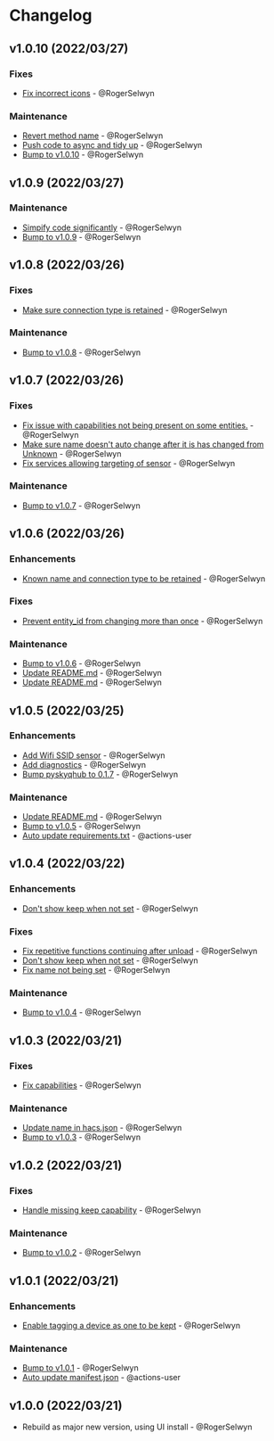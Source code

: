 # Changelog

## v1.0.10 (2022/03/27)
### Fixes
- [Fix incorrect icons](https://github.com/RogerSelwyn/Home_Assistant_SkyQ_Hub/commit/7befb3784368edaf2a28e27ec096fd38b9329fbf) - @RogerSelwyn

### Maintenance
- [Revert method name](https://github.com/RogerSelwyn/Home_Assistant_SkyQ_Hub/commit/7028208e50242ae4a1a0097f22c88b54adeb229a) - @RogerSelwyn
- [Push code to async and tidy up](https://github.com/RogerSelwyn/Home_Assistant_SkyQ_Hub/commit/253eea12cf957548dc13574d4b93955d63b2d913) - @RogerSelwyn
- [Bump to v1.0.10](https://github.com/RogerSelwyn/Home_Assistant_SkyQ_Hub/commit/c753a4abe5b20315078e9b7de1759300b8e94e19) - @RogerSelwyn

## v1.0.9 (2022/03/27)
### Maintenance
- [Simpify code significantly](https://github.com/RogerSelwyn/Home_Assistant_SkyQ_Hub/commit/abe93eac7e1fb188ecba9d40ec744ed79e09b1b9) - @RogerSelwyn
- [Bump to v1.0.9](https://github.com/RogerSelwyn/Home_Assistant_SkyQ_Hub/commit/89862d78b8e230dd034b9ef1b23eace3b861ef26) - @RogerSelwyn

## v1.0.8 (2022/03/26)
### Fixes
- [Make sure connection type is retained](https://github.com/RogerSelwyn/Home_Assistant_SkyQ_Hub/commit/c7f1ab4fcf0d77b78dcdfda95762fa6dc2438bfa) - @RogerSelwyn

### Maintenance
- [Bump to v1.0.8](https://github.com/RogerSelwyn/Home_Assistant_SkyQ_Hub/commit/2ced3d57d3af633129a490ed3bac951352e634d5) - @RogerSelwyn

## v1.0.7 (2022/03/26)
### Fixes
- [Fix issue with capabilities not being present on some entities.](https://github.com/RogerSelwyn/Home_Assistant_SkyQ_Hub/commit/af098ae020274e1291a2ac68010df01c041ccdbd) - @RogerSelwyn
- [Make sure name doesn't auto change after it is has changed from Unknown](https://github.com/RogerSelwyn/Home_Assistant_SkyQ_Hub/commit/8a4fb0bd7ef565df310c0d225a234535643c6bef) - @RogerSelwyn
- [Fix services allowing targeting of sensor](https://github.com/RogerSelwyn/Home_Assistant_SkyQ_Hub/commit/1ee0f7fe965bc8006663580e1ba90f150a7cb20e) - @RogerSelwyn

### Maintenance
- [Bump to v1.0.7](https://github.com/RogerSelwyn/Home_Assistant_SkyQ_Hub/commit/3c6dcd2841a83f1d4b71ddfdbc01000996c9dc51) - @RogerSelwyn

## v1.0.6 (2022/03/26)
### Enhancements
- [Known name and connection type to be retained](https://github.com/RogerSelwyn/Home_Assistant_SkyQ_Hub/commit/9f4952a90990f773bd9e46d55c4dc132f800a11e) - @RogerSelwyn

### Fixes
- [Prevent entity_id from changing more than once](https://github.com/RogerSelwyn/Home_Assistant_SkyQ_Hub/commit/8088e410693ebe8d91068a8b6214c82de369e536) - @RogerSelwyn

### Maintenance
- [Bump to v1.0.6](https://github.com/RogerSelwyn/Home_Assistant_SkyQ_Hub/commit/b244823c0c44ca3a27ff7aa36dbffaf9d7682e7a) - @RogerSelwyn
- [Update README.md](https://github.com/RogerSelwyn/Home_Assistant_SkyQ_Hub/commit/f18e1b8e4ec118f7ac8623e1298f5e0d6a6e2de6) - @RogerSelwyn
- [Update README.md](https://github.com/RogerSelwyn/Home_Assistant_SkyQ_Hub/commit/847a4e0498505eb3c9405bbe1527f6bd733d0bb4) - @RogerSelwyn


## v1.0.5 (2022/03/25)
### Enhancements
- [Add Wifi SSID sensor](https://github.com/RogerSelwyn/Home_Assistant_SkyQ_Hub/commit/37e949588c7d47796c175ff2b008959db734dbea) - @RogerSelwyn
- [Add diagnostics](https://github.com/RogerSelwyn/Home_Assistant_SkyQ_Hub/commit/877940f14fec348e6fb0c7459e05b998e5505692) - @RogerSelwyn
- [Bump pyskyqhub to 0.1.7](https://github.com/RogerSelwyn/Home_Assistant_SkyQ_Hub/commit/3896183d909f17002537e21dc68f4c68e5769b37) - @RogerSelwyn

### Maintenance
- [Update README.md](https://github.com/RogerSelwyn/Home_Assistant_SkyQ_Hub/commit/2f601b6d2b90275e3c9482adefbb41149ee40a14) - @RogerSelwyn
- [Bump to v1.0.5](https://github.com/RogerSelwyn/Home_Assistant_SkyQ_Hub/commit/3c112772d1e30151005f5bf140218469389f3e12) - @RogerSelwyn
- [Auto update requirements.txt](https://github.com/RogerSelwyn/Home_Assistant_SkyQ_Hub/commit/51dd17db0a95aafe649acf60f967cee007239238) - @actions-user

## v1.0.4 (2022/03/22)
### Enhancements
- [Don't show keep when not set](https://github.com/RogerSelwyn/Home_Assistant_SkyQ_Hub/commit/dab8f2609ea0131c729bef8742275eef79e281c7) - @RogerSelwyn

### Fixes
- [Fix repetitive functions continuing after unload](https://github.com/RogerSelwyn/Home_Assistant_SkyQ_Hub/commit/3b96efb7b6389aadac786129c9cb09fbcb7562cc) - @RogerSelwyn
- [Don't show keep when not set](https://github.com/RogerSelwyn/Home_Assistant_SkyQ_Hub/commit/dab8f2609ea0131c729bef8742275eef79e281c7) - @RogerSelwyn
- [Fix name not being set](https://github.com/RogerSelwyn/Home_Assistant_SkyQ_Hub/commit/845b046a22d5aeee7c622087381b04960ed97af9) - @RogerSelwyn

### Maintenance
- [Bump to v1.0.4](https://github.com/RogerSelwyn/Home_Assistant_SkyQ_Hub/commit/911ddd73bbefd8716ed9aae977e1655bcffd185e) - @RogerSelwyn

## v1.0.3 (2022/03/21)
### Fixes
- [Fix capabilities](https://github.com/RogerSelwyn/Home_Assistant_SkyQ_Hub/commit/af925e574963097b49e326fb8af1489176a20722) - @RogerSelwyn

### Maintenance
- [Update name in hacs.json](https://github.com/RogerSelwyn/Home_Assistant_SkyQ_Hub/commit/52c3df9abd44e3cc571fe335138e0aff97828637) - @RogerSelwyn
- [Bump to v1.0.3](https://github.com/RogerSelwyn/Home_Assistant_SkyQ_Hub/commit/2aab6c722ac98f0f7a645d54684329200c7469a1) - @RogerSelwyn

## v1.0.2 (2022/03/21)
### Fixes
- [Handle missing keep capability](https://github.com/RogerSelwyn/Home_Assistant_SkyQ_Hub/commit/4ced860f0e306fed5de7772b5017cec8b375c4aa) - @RogerSelwyn

### Maintenance
- [Bump to v1.0.2](https://github.com/RogerSelwyn/Home_Assistant_SkyQ_Hub/commit/6fb7018a7eb0f96a37a8e608c74d35c568a96647) - @RogerSelwyn

## v1.0.1 (2022/03/21)
### Enhancements
- [Enable tagging a device as one to be kept](https://github.com/RogerSelwyn/Home_Assistant_SkyQ_Hub/commit/31c3cb9aeec3fb250ef5e0a40f3a704ff6a69122) - @RogerSelwyn

### Maintenance
- [Bump to v1.0.1](https://github.com/RogerSelwyn/Home_Assistant_SkyQ_Hub/commit/98afa5c43e9ae3c3f8c8fc7a7778a71098f10798) - @RogerSelwyn
- [Auto update manifest.json](https://github.com/RogerSelwyn/Home_Assistant_SkyQ_Hub/commit/c52b03659b161e57e6c00e32905c60297d6bf1e3) - @actions-user

## v1.0.0 (2022/03/21)
- Rebuild as major new version, using UI install - @RogerSelwyn
